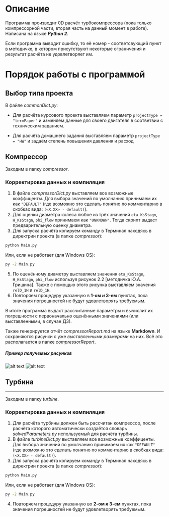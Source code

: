 # Описание
Программа производит 0D расчёт турбокомпрессора (пока только компрессорной части, вторая часть на данный момент в работе). Написана на языке **_Python 2_**.

Если программа выводит ошибку, то её номер - соответсвующий пункт в методичке, в котором присутствуют некоторые ограничения и результат расчёта не удовлетворяет им.

# Порядок работы с программой

## Выбор типа проекта

В файле _commonDict.py_:

-  Для расчёта курсового проекта выставляем параметр  `projectType = "termPaper"` и изменяем данные для своего двигателя в соответвии с техническим заданием.

-  Для расчёта домашнего задания выставляем параметр `projectType = "HW"` и задаём степень повышения давления и расход 

## Компрессор

Заходим в папку _compressor_.
### Корректировка данных и компиляция 
1. В файле _compressorDict.py_ выставляем все возможные коэффиценты. Для выбора значений по умолчанию принимаем их как `"DEFAULT"` (где возможно это сделать понятно по комментарию в скобках вида: `(<X.XX> - default)`).
2. Для оценки диаметра колеса любое из трёх значений `eta_KsStagn`, `H_KsStagn`, `phi_flow` принимаем как `"UNKNOWN"`. Тогда скрипт выдаст предварительную оценку диаметра.
3. Для запуска расчёта копируем команду в Терминал находясь в директрии проекта (в папке _compressor_): 

```bash
python Main.py
```
Или, если не работает (для Windows OS):
```bash
py -2 Main.py
```
5. По оценённому диаметру выставляем значения `eta_KsStagn`, `H_KsStagn`, `phi_flow` используя рисунок 2.2 [методичка Ю.А. Гришина]. Также с помощью этого рисунка выставляем значения `relD_1H` и `relD_1H`.
6. Повторяем процедуру указанную в **1-ом *и* 3-ем** пунктах, пока значения погрешностей не будут удовлетворять требуемым.

В итоге программа выдаст рассчитанные параметры и вычислит их погрешности с первоначально оценёнными значениями (или выставленными, в случае ДЗ).

Также генерируется отчёт _compressorReport.md_ на языке **Markdown**. И сохраняются рисунки с уже _выставленными размерами_ на них. Всё это располагается в папке _compressorReport_.

##### Пример получемых рисунков
![alt text](https://github.com/StasF1/READMEPictures/blob/master/turboCharger/compressor/dimensionedAxisCut.png)
![alt text](https://github.com/StasF1/READMEPictures/blob/master/turboCharger/compressor/dimensionedBlades.png)


## Турбина
-----------------
Заходим в папку *turbine*.

### Корректировка данных и компиляция 

1. Для расчёта турбины должен быть рассчитан компрессор, после расчёта которого автоматически создаётся словарь _solvedParameters.py_ используемый для расчёта турбины.
2. В файле _turbineDict.py_ выставляем все возможные коэффиценты. Для выбора значений по умолчанию принимаем их как `"DEFAULT"` (где возможно это сделать понятно по комментарию в скобках вида: `(<X.XX> - default)`).
3. Для запуска расчёта копируем команду в Терминал находясь в директрии проекта (в папке _compressor_): 

```bash
python Main.py
```
Или, если не работает (для Windows OS):
```bash
py -2 Main.py
```

4. Повторяем процедуру указанную во **2-ом *и* 3-ем** пунктах, пока значения погрешностей не будут удовлетворять требуемым.
